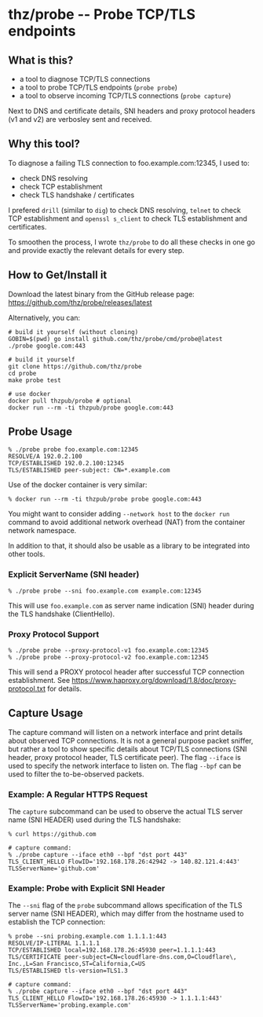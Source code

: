 # thz/probe -- Probe TCP/TLS endpoints

## What is this?

 - a tool to diagnose TCP/TLS connections
 - a tool to probe TCP/TLS endpoints (`probe probe`)
 - a tool to observe incoming TCP/TLS connections (`probe capture`)

Next to DNS and certificate details, SNI headers and proxy protocol headers (v1 and v2) are verbosley sent and received.

## Why this tool?

To diagnose a failing TLS connection to foo.example.com:12345, I used to:

 - check DNS resolving
 - check TCP establishment
 - check TLS handshake / certificates

I prefered `drill` (similar to `dig`) to check DNS resolving, `telnet` to check TCP establishment and `openssl s_client` to check TLS establishment and certificates.

To smoothen the process, I wrote `thz/probe` to do all these checks in one go and provide exactly the relevant details for every step.

## How to Get/Install it

Download the latest binary from the GitHub release page: https://github.com/thz/probe/releases/latest

Alternatively, you can:
```
# build it yourself (without cloning)
GOBIN=$(pwd) go install github.com/thz/probe/cmd/probe@latest
./probe google.com:443

# build it yourself
git clone https://github.com/thz/probe
cd probe
make probe test

# use docker
docker pull thzpub/probe # optional
docker run --rm -ti thzpub/probe google.com:443
```

## Probe Usage

```
% ./probe probe foo.example.com:12345
RESOLVE/A 192.0.2.100
TCP/ESTABLISHED 192.0.2.100:12345
TLS/ESTABLISHED peer-subject: CN=*.example.com
```

Use of the docker container is very similar:
```
% docker run --rm -ti thzpub/probe probe google.com:443
```

You might want to consider adding `--network host` to the `docker run` command to avoid additional network overhead (NAT) from the container network namespace.

In addition to that, it should also be usable as a library to be integrated into other tools.

### Explicit ServerName (SNI header)

```
% ./probe probe --sni foo.example.com example.com:12345
```

This will use `foo.example.com` as server name indication (SNI) header during the TLS handshake (ClientHello).

### Proxy Protocol Support

```
% ./probe probe --proxy-protocol-v1 foo.example.com:12345
% ./probe probe --proxy-protocol-v2 foo.example.com:12345
```

This will send a PROXY protocol header after successful TCP connection establishment. See https://www.haproxy.org/download/1.8/doc/proxy-protocol.txt for details.


## Capture Usage

The capture command will listen on a network interface and print details about observed TCP connections. It is not a general purpose packet sniffer, but rather a tool to show specific details about TCP/TLS connections (SNI header, proxy protocol header, TLS certificate peer).
The flag `--iface` is used to specify the network interface to listen on. The flag `--bpf` can be used to filter the to-be-observed packets.

### Example: A Regular HTTPS Request

The `capture` subcommand can be used to observe the actual TLS server name (SNI HEADER) used during the TLS handshake:

```
% curl https://github.com

# capture command:
% ./probe capture --iface eth0 --bpf "dst port 443"
TLS_CLIENT_HELLO FlowID='192.168.178.26:42942 -> 140.82.121.4:443' TLSServerName='github.com'
```

### Example: Probe with Explicit SNI Header

The `--sni` flag of the `probe` subcommand allows specification of the TLS server name (SNI HEADER), which may differ from the hostname used to establish the TCP connection:

```
% probe --sni probing.example.com 1.1.1.1:443
RESOLVE/IP-LITERAL 1.1.1.1
TCP/ESTABLISHED local=192.168.178.26:45930 peer=1.1.1.1:443
TLS/CERTIFICATE peer-subject=CN=cloudflare-dns.com,O=Cloudflare\, Inc.,L=San Francisco,ST=California,C=US
TLS/ESTABLISHED tls-version=TLS1.3

# capture command:
% ./probe capture --iface eth0 --bpf "dst port 443"
TLS_CLIENT_HELLO FlowID='192.168.178.26:45930 -> 1.1.1.1:443' TLSServerName='probing.example.com'
```
